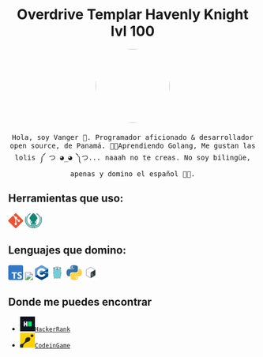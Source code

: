 <h1 align="center"> Overdrive Templar Havenly Knight lvl 100 </h1>

<p align="center">
    <img width="150px" height="150px" style="border-radius: 50%;" src="https://pa1.narvii.com/6542/3adf310cb48c0a45b7d442f175929348ac2f15eb_hq.gif"/>
  <br><br>
  <samp>
Hola, soy Vanger 👋.  Programador aficionado & desarrollador open source, de Panamá. 🐱‍🚀Aprendiendo Golang,  Me gustan las lolis ༼ つ ◕_◕ ༽つ... naaah no te creas. No soy bilingüe, apenas y domino el español 🐱‍🐉.
  </samp>
</p>

## Herramientas que uso:
<code><img height="30" src="https://github.com/Fuhrerh-Lemon/Fuhrerh-Lemon/blob/main/img/Git.png"></code>
<code><img height="30" src="https://github.com/Fuhrerh-Lemon/Fuhrerh-Lemon/blob/main/img/Gitkraken.png"></code>  
## Lenguajes que domino:
<code><img height="30" src="https://github.com/Fuhrerh-Lemon/Fuhrerh-Lemon/blob/main/img/Typescript.png"></code>
<code><img height="30" src="https://cdn.iconscout.com/icon/free/png-512/c-programming-569564.png"></code>
<code><img height="30" src="https://github.com/Fuhrerh-Lemon/Fuhrerh-Lemon/blob/main/img/cpp.png"></code>
<code><img height="30" src="https://github.com/Fuhrerh-Lemon/Fuhrerh-Lemon/blob/main/img/Golang.png"></code>
<code><img height="30" src="https://github.com/Fuhrerh-Lemon/Fuhrerh-Lemon/blob/main/img/Python.png"></code>
<code><img height="30" src="https://github.com/Fuhrerh-Lemon/Fuhrerh-Lemon/blob/main/img/Bash.png"></code>  
## Donde me puedes encontrar
* <code><img height="30" src="https://github.com/Fuhrerh-Lemon/Fuhrerh-Lemon/blob/main/img/HackerRank.png">[HackerRank](https://www.hackerrank.com/Vanger)</code>
* <code><img height="30" src="https://github.com/Fuhrerh-Lemon/Fuhrerh-Lemon/blob/main/img/CodeinGame.png">[CodeinGame](https://www.codingame.com/profile/131ba8573400c5b052f2bd309206e1188977683)</code>   
